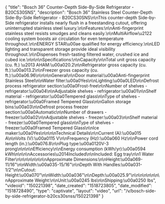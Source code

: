 {
    "title": "Bosch 36\" Counter-Depth Side-By-Side Refrigerator - B20CS30SNS",
    "description": "Bosch 36\" Stainless Steel Counter-Depth Side-By-Side Refrigerator - B20CS30SNS\n\nThis counter-depth Side-by-Side refrigerator installs nearly flush in a freestanding cutout, offering uninterrupted stainless steel luxury.\n\nFeatures:\n\nAnti-fingerprint stainless steel resists smudges and cleans easily.\n\nMultiAirflow\u2122 cooling system boosts air circulation for even temperature throughout.\n\nENERGY STAR\u00ae qualified for energy efficiency.\n\nLED lighting and transparent storage provide ideal visibility throughout.\n\nDispenses fresh-tasting filtered water, crushed ice and cubed ice.\n\n\n\nSpecifications:\n\nCapacity\n\nTotal unit gross capacity (cu. ft.) \u2013 AHAM:\u00a020.2\n\nRefrigerator gross capacity (cu. ft.):\u00a013.2\n\nFreezer gross capacity (cu. ft.):\u00a06.96\n\n\n\nGeneral\n\nDoor material:\u00a0Anti-fingerprint Stainless Steel\n\nWater filter:\u00a0Yes\n\nLighting:\u00a0LED\n\nDefrost process refrigerator section:\u00a0Frost-free\n\nNumber of shelves - refrigerator:\u00a04\n\nAdjustable shelves - refrigerator:\u00a01\n\nShelf material - refrigerator:\u00a0Tempered glass\n\nType of shelves - refrigerator:\u00a0Framed Tempered Glass\n\nGallon storage bins:\u00a03\n\nDefrost process freezer section:\u00a0Automatic\n\nNumber of drawers - freezer:\u00a02\n\nAdjustable shelves - freezer:\u00a03\n\nShelf material - freezer:\u00a0Tempered glass\n\nType of shelves - freezer:\u00a0Framed Tempered Glass\n\nIce maker:\u00a0Yes\n\n\n\nTechnical Details\n\nCurrent (A):\u00a015 A\n\nVolts (V):\u00a0115 V\n\nFrequency (Hz):\u00a060 Hz\n\nPower cord length (in.):\u00a076.8\n\nPlug type:\u00a0120V-3 prong\n\n\n\nEfficiency\n\nEnergy consumption (kWh\/yr):\u00a0594 kWh\n\n\n\nAccessories\u2014Included\n\nIncluded: Egg tray\n\n1 Water Filter\n\n\n\n\n\n\n\nApproximate Dimensions:\n\nHeight:\u00a069-11\/16\"\n\nWidth:\u00a035-15\/16\"\n\nDepth With Handles:\u00a031-1\/2\"\n\nCutout: Height:\u00a070\"\n\nWidth:\u00a036\"\n\nDepth:\u00a025.9\"\n\n\n\n\n\n\n\nApproximate Weight:\n\nUnit:\u00a0245 lbs\n\nShipping:\u00a0250 lbs",
    "videoid": "150221398",
    "date_created": "1518723805",
    "date_modified": "1518728490",
    "type": "captivate",
    "layout": "video",
    "url": "\/v\/bosch-side-by-side-refrigerator-b20cs30snss\/150221398"
}